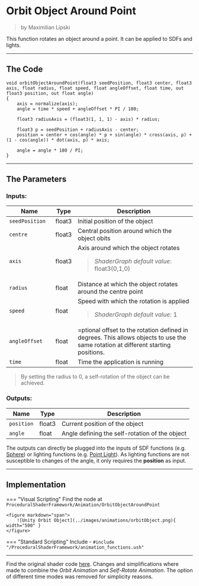 <div class="container">
    <h1 class="main-heading">Orbit Object Around Point</h1>
    <blockquote class="author">by Maximilian Lipski</blockquote>
</div>

This function rotates an object around a point. It can be applied to SDFs and lights.

---

## The Code

``` hlsl
void orbitObjectAroundPoint(float3 seedPosition, float3 center, float3 axis, float radius, float speed, float angleOffset, float time, out float3 position, out float angle)
{
    axis = normalize(axis);
    angle = time * speed + angleOffset * PI / 180;
        
    float3 radiusAxis = (float3(1, 1, 1) - axis) * radius;
    
    float3 p = seedPosition + radiusAxis - center;
    position = center + cos(angle) * p + sin(angle) * cross(axis, p) + (1 - cos(angle)) * dot(axis, p) * axis;
    
    angle = angle * 180 / PI;
}
```

---

## The Parameters

### Inputs:
| Name            | Type     | Description |
|-----------------|----------|-------------|
| `seedPosition`  <img width=50/>  | float3   | Initial position of the object|
| `centre`        | float3   | Central position around which the object obits |
| `axis`   | float3   | Axis around which the object rotates <br> <blockquote>*ShaderGraph default value*: float3(0,1,0)</blockquote>|
| `radius`   | float   | Distance at which the object rotates around the centre point|
| `speed`   | float   | Speed with which the rotation is applied <br> <blockquote>*ShaderGraph default value*: 1</blockquote>|
| `angleOffset`   | float   | =ptional offset to the rotation defined in degrees. This allows objects to use the same rotation at different starting positions.|
| `time`        | float   | Time the application is running |

> By setting the radius to 0, a self-rotation of the object can be achieved.

### Outputs:
| Name            | Type     | Description |
|-----------------|----------|-------------|
| `position`   | float3   | Current position of the object |
| `angle`        | float   | Angle defining the self-rotation of the object |

The outputs can directly be plugged into the inputs of SDF functions (e.g. [Sphere](../sdfs/sphere.md)) or lighting functions (e.g. [Point Light](../lighting/pointLight.md)). As lighting functions are not susceptible to changes of the angle, it only requires the **position** as input.

---

## Implementation

=== "Visual Scripting"
    Find the node at `ProceduralShaderFramework/Animation/OrbitObjectAroundPoint`

    <figure markdown="span">
        ![Unity Orbit Object](../images/animations/orbitObject.png){ width="500" }
    </figure>

=== "Standard Scripting"
    Include - ```#include "/ProceduralShaderFramework/animation_functions.ush"```

---

Find the original shader code [here](../../../shaders/animation/sdf_animation_shader.md). Changes and simplifications where made to combine the *Orbit Animation* and *Self-Rotate Animation*. The option of different time modes was removed for simplicity reasons.